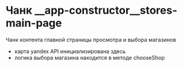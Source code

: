  # Чанк __app-constructor__stores-main-page

Чанк контента главной страницы просмотра и выбора магазинов

* карта yandex API инициализирована здесь 
* логика выбора магазина находится в методе chooseShop
